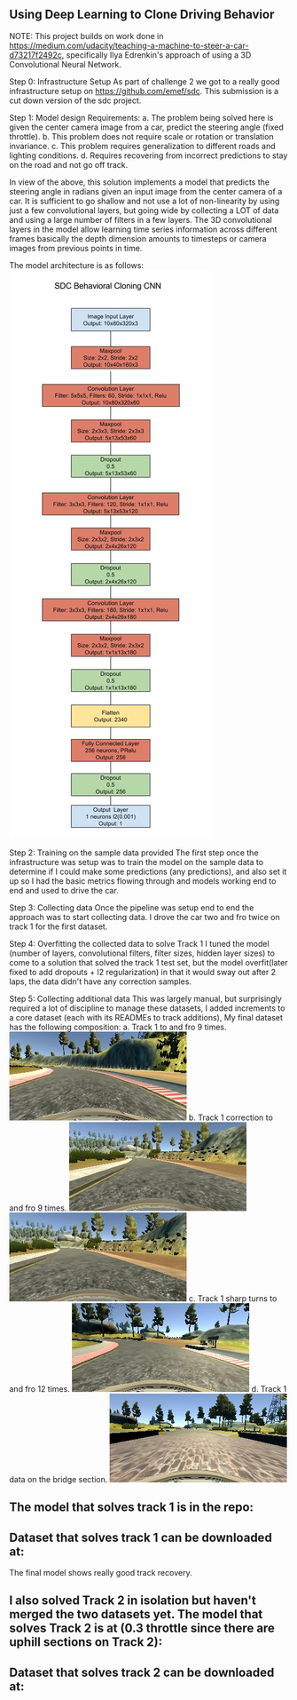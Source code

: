 Using Deep Learning to Clone Driving Behavior
---------------------------------------------

NOTE: This project builds on work done in https://medium.com/udacity/teaching-a-machine-to-steer-a-car-d73217f2492c, specifically Ilya Edrenkin's approach of using a 3D Convolutional Neural Network.

Step 0: Infrastructure Setup
As part of challenge 2 we got to a really good infrastructure setup on https://github.com/emef/sdc. This submission is a cut down version of the sdc project.

Step 1: Model design
Requirements:
a. The problem being solved here is given the center camera image from a car, predict the steering angle (fixed throttle). 
b. This problem does not require scale or rotation or translation invariance.
c. This problem requires generalization to different roads and lighting conditions.
d. Requires recovering from incorrect predictions to stay on the road and not go off track.

In view of the above, this solution implements a model that predicts the steering angle in radians given an input image
from the center camera of a car. It is sufficient to go shallow and not use a lot of non-linearity by using just a few
convolutional layers, but going wide by collecting a LOT of data and using a large number of filters in a few layers.
The 3D convolutional layers in the model allow learning time series information across different frames basically
the depth dimension amounts to timesteps or camera images from previous points in time.

The model architecture is as follows:
![alt tag](https://raw.githubusercontent.com/nalapati/sdc-behavioral-cloning/master/images/model.jpg)

Step 2: Training on the sample data provided
The first step once the infrastructure was setup was to train the model on the sample data to determine if I could make
some predictions (any predictions), and also set it up so I had the basic metrics flowing through and models working 
end to end and used to drive the car.

Step 3: Collecting data
Once the pipeline was setup end to end the approach was to start collecting data. I drove the car two and fro twice on
track 1 for the first dataset.

Step 4: Overfitting the collected data to solve Track 1
I tuned the model (number of layers, convolutional filters, filter sizes, hidden layer sizes) to come to a solution
that solved the track 1 test set, but the model overfit(later fixed to add dropouts + l2 regularization) in that it
would sway out after 2 laps, the data didn't have any correction samples. 

Step 5: Collecting additional data
This was largely manual, but surprisingly required a lot of discipline to manage these datasets, I added increments to
a core dataset (each with its READMEs to track additions), My final dataset has the following composition:
a. Track 1 to and fro 9 times.
![alt tag](https://raw.githubusercontent.com/nalapati/sdc-behavioral-cloning/master/images/center_2017_01_18_12_56_26_395.jpg)
b. Track 1 correction to and fro 9 times.
![alt tag](https://raw.githubusercontent.com/nalapati/sdc-behavioral-cloning/master/images/center_2017_01_19_07_23_58_402.jpg)
![alt tag](https://raw.githubusercontent.com/nalapati/sdc-behavioral-cloning/master/images/center_2017_01_19_07_23_59_149.jpg)
c. Track 1 sharp turns to and fro 12 times.
![alt tag](https://raw.githubusercontent.com/nalapati/sdc-behavioral-cloning/master/images/center_2017_01_19_09_40_52_539.jpg)
d. Track 1 data on the bridge section.
![alt tag](https://raw.githubusercontent.com/nalapati/sdc-behavioral-cloning/master/images/center_2017_01_19_09_40_46_616.jpg)

The model that solves track 1 is in the repo:
- 
Dataset that solves track 1 can be downloaded at:
- 

The final model shows really good track recovery. 

I also solved Track 2 in isolation but haven't merged the two datasets yet. The model that solves Track 2 is at (0.3 throttle since there are uphill sections on Track 2):
- 
Dataset that solves track 2 can be downloaded at:
- 

